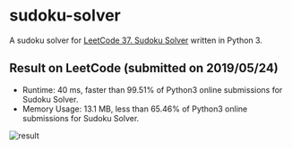 # sudoku-solver

A sudoku solver for [LeetCode 37. Sudoku Solver](https://leetcode.com/problems/sudoku-solver/) written in Python 3.

## Result on LeetCode (submitted on 2019/05/24)

* Runtime: 40 ms, faster than 99.51% of Python3 online submissions for Sudoku Solver.
* Memory Usage: 13.1 MB, less than 65.46% of Python3 online submissions for Sudoku Solver.

![result](https://i.imgur.com/2xkpY4J.png)
